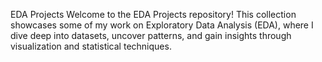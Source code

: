 EDA Projects
Welcome to the EDA Projects repository! This collection showcases some of my work on Exploratory Data Analysis (EDA), where I dive deep into datasets, uncover patterns, and gain insights through visualization and statistical techniques.

